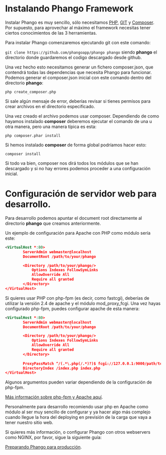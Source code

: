 # Instalando Phango Framework

Instalar Phango es muy sencillo, sólo necesitamos [PHP](http://www.php.net), [GIT](https://git-scm.com/) y [Composer](https://getcomposer.org/). Por supuesto, para aprovechar al máximo el framework necesitas tener ciertos conocimientos de las 3 herramientas.

Para instalar Phango comenzaremos ejecutando git con este comando:

`git clone https://github.com/phangoapp/phango phango`  siendo **phango** el directorio donde guardaremos el codigo descargado desde github.

Una vez hecho esto necesitamos generar un fichero composer.json, que contendrá todas las dependencias que necesita Phango para funcionar. Podemos generar el composer.json inicial con este comando dentro del directorio **phango**:

`php create_composer.php`

Si sale algún mensaje de error, deberías revisar si tienes permisos para crear archivos en el directorio especificado.

Una vez creado el archivo podemos usar composer. Dependiendo de como hayamos instalado **composer** deberemos ejecutar el comando de una u otra manera, pero una manera típica es esta:

`php composer.phar install`

Si hemos instalado **composer** de forma global podríamos hacer esto:

`composer install`

Si todo va bien, composer nos dirá todos los módulos que se han descargado y si no hay errores podemos proceder a una configuración inicial.

# Configuración de servidor web para desarrollo.

Para desarrollo podemos apuntar el document root directamente al directorio **phango** que creamos anteriormente. 

Un ejemplo de configuración para Apache con PHP como módulo sería este:

```xml
<VirtualHost *:80>
        ServerAdmin webmaster@localhost
        DocumentRoot /path/to/your/phango

        <Directory /path/to/your/phango/>
            Options Indexes FollowSymLinks
            AllowOverride All
            Require all granted
        </Directory>
</VirtualHost>
```
Si quieres usar PHP con php-fpm (es decir, como fastcgi), deberías de utilizar la versión 2.4 de apache y el módulo mod_proxy_fcgi. Una vez hayas configurado php-fpm, puedes configurar apache de esta manera:

```xml
<VirtualHost *:80>
        ServerAdmin webmaster@localhost
        DocumentRoot /path/to/your/phango

        <Directory /path/to/your/phango/>
            Options Indexes FollowSymLinks
            AllowOverride All
            Require all granted
        </Directory>
        
        ProxyPassMatch ^/(.*\.php(/.*)?)$ fcgi://127.0.0.1:9000/path/to/your/phango/$1
        DirectoryIndex /index.php index.php
</VirtualHost>
```
Algunos argumentos pueden variar dependiendo de la configuración de php-fpm.

[Más información sobre php-fpm y Apache aquí](https://wiki.apache.org/httpd/PHP-FPM).

Personalmente para desarrollo recomiendo usar php en Apache como módulo al ser muy sencillo de configurar y ya hacer algo más complejo cuando llegue la hora del deploying en previsión de la carga que vaya a tener nuestro sitio web.

Si quieres más información, o configurar Phango con otros webservers como NGINX, por favor, sigue la siguiente guía:

[Preparando Phango para producción](/advanced/deploying).

